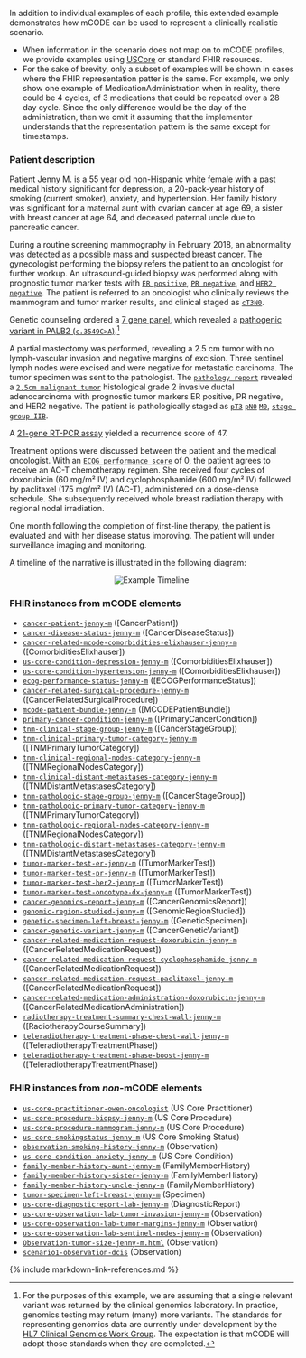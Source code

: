 In addition to individual examples of each profile, this extended example demonstrates how mCODE can be used to represent a clinically realistic scenario. 
* When information in the scenario does not map on to mCODE profiles, we provide examples using [USCore](http://hl7.org/fhir/us/core/index.html) or standard FHIR resources.
* For the sake of brevity, only a subset of examples will be shown in cases where the FHIR representation patter is the same. For example, we only show one example of MedicationAdministration when in reality, there could be 4 cycles, of 3 medications that could be repeated over a 28 day cycle. Since the only difference would be the day of the administration, then we omit it assuming that the implementer understands that the representation pattern is the same except for timestamps.

### Patient description

Patient Jenny M. is a 55 year old non-Hispanic white female with a past medical history significant for depression, a 20-pack-year history of smoking (current smoker), anxiety, and hypertension. Her family history was significant for a maternal aunt with ovarian cancer at age 69, a sister with breast cancer at age 64, and deceased paternal uncle due to pancreatic cancer.

During a routine screening mammography in February 2018, an abnormality was detected as a possible mass and suspected breast cancer. The gynecologist performing the biopsy refers the patient to an oncologist for further workup. An ultrasound-guided biopsy was performed along with prognostic tumor marker tests with [`ER positive`](Observation-tumor-marker-test-er-jenny-m.html), [`PR negative`](Observation-tumor-marker-test-pr-jenny-m.html), and [`HER2 negative`](Observation-tumor-marker-test-her2-jenny-m.html). The patient is referred to an oncologist who clinically reviews the mammogram and tumor marker results, and clinical staged as [`cT3`](Observation-tnm-clinical-primary-tumor-category-jenny-m.html)[`N0`](Observation-tnm-clinical-regional-nodes-category-jenny-m.html). 

Genetic counseling ordered a [7 gene panel](https://www.invitae.com/en/physician/tests/50001/), which revealed a [pathogenic variant in PALB2 (`c.3549C>A`)](https://www.ncbi.nlm.nih.gov/clinvar/variation/128144/).[^1]

[^1]: For the purposes of this example, we are assuming that a single relevant variant was returned by the clinical genomics laboratory. In practice, genomics testing may return (many) more variants. The standards for representing genomics data are currently under development by the [HL7 Clinical Genomics Work Group](https://confluence.hl7.org/display/CGW/WorkGroup+Home). The expectation is that mCODE will adopt those standards when they are completed.

A partial mastectomy was performed, revealing a 2.5 cm tumor with no lymph-vascular invasion and negative margins of excision. Three sentinel lymph nodes were excised and were negative for metastatic carcinoma.  The tumor specimen was sent to the pathologist. The [`pathology report`](DiagnosticReport-us-core-diagnosticreport-lab-jenny-m.html) revealed a [`2.5cm malignant tumor`](Observation-tumor-size-jenny-m.html) histological grade 2 invasive ductal adenocarcinoma with prognostic tumor markers ER positive, PR negative, and HER2 negative. The patient is pathologically staged as [`pT3`](Observation-tnm-pathologic-primary-tumor-category-jenny-m.html) [`pN0`](Observation-tnm-pathologic-regional-nodes-category-jenny-m.html) [`M0`](Observation-tnm-pathologic-distant-metastases-category-jenny-m.html), [`stage group IIB`](Observation-tnm-pathologic-stage-group-jenny-m.html). 

A [21-gene RT-PCR assay](https://www.oncotypeiq.com/en-US/breast-cancer/healthcare-professionals/oncotype-dx-breast-recurrence-score/about-the-test) yielded a recurrence score of 47. 

Treatment options were discussed between the patient and the medical oncologist. With an [`ECOG performance score`](Observation-ecog-performance-status-jenny-m.html) of 0, the patient agrees to receive an AC-T chemotherapy regimen. She received four cycles of doxorubicin (60 mg/m² IV) and cyclophosphamide (600 mg/m² IV) followed by paclitaxel (175 mg/m² IV) (AC-T), administered on a dose-dense schedule. She subsequently received whole breast radiation therapy with regional nodal irradiation.

One month following the completion of first-line therapy, the patient is evaluated and with her disease status improving.  The patient will under surveillance imaging and monitoring. 

A timeline of the narrative is illustrated in the following diagram:

<div style="text-align: center;">
<img src="mCODE-PersonaExample.svg" alt="Example Timeline" />
</div>

### FHIR instances from mCODE elements

* [`cancer-patient-jenny-m`](Patient-cancer-patient-jenny-m.html) ([CancerPatient])
* [`cancer-disease-status-jenny-m`](Observation-cancer-disease-status-jenny-m.html) ([CancerDiseaseStatus])
* [`cancer-related-mcode-comorbidities-elixhauser-jenny-m`](Observation-cancer-related-mcode-comorbidities-elixhauser-jenny-m.html) ([ComorbiditiesElixhauser])
* [`us-core-condition-depression-jenny-m`](Condition-us-core-condition-depression-jenny-m.html) ([ComorbiditiesElixhauser])
* [`us-core-condition-hypertension-jenny-m`](Condition-us-core-condition-hypertension-jenny-m.html) ([ComorbiditiesElixhauser])
* [`ecog-performance-status-jenny-m`](Observation-ecog-performance-status-jenny-m.html) ([ECOGPerformanceStatus])
* [`cancer-related-surgical-procedure-jenny-m`](Procedure-cancer-related-surgical-procedure-jenny-m.html) ([CancerRelatedSurgicalProcedure])
* [`mcode-patient-bundle-jenny-m`](Bundle-mcode-patient-bundle-jenny-m.html) ([MCODEPatientBundle])
* [`primary-cancer-condition-jenny-m`](Condition-primary-cancer-condition-jenny-m.html) ([PrimaryCancerCondition])
* [`tnm-clinical-stage-group-jenny-m`](Observation-tnm-clinical-stage-group-jenny-m.html) ([CancerStageGroup])
* [`tnm-clinical-primary-tumor-category-jenny-m`](Observation-tnm-clinical-primary-tumor-category-jenny-m.html) ([TNMPrimaryTumorCategory])
* [`tnm-clinical-regional-nodes-category-jenny-m`](Observation-tnm-clinical-regional-nodes-category-jenny-m.html) ([TNMRegionalNodesCategory])
* [`tnm-clinical-distant-metastases-category-jenny-m`](Observation-tnm-clinical-distant-metastases-category-jenny-m.html) ([TNMDistantMetastasesCategory])
* [`tnm-pathologic-stage-group-jenny-m`](Observation-tnm-pathologic-stage-group-jenny-m.html) ([CancerStageGroup])
* [`tnm-pathologic-primary-tumor-category-jenny-m`](Observation-tnm-pathologic-primary-tumor-category-jenny-m.html) ([TNMPrimaryTumorCategory])
* [`tnm-pathologic-regional-nodes-category-jenny-m`](Observation-tnm-pathologic-regional-nodes-category-jenny-m.html) ([TNMRegionalNodesCategory])
* [`tnm-pathologic-distant-metastases-category-jenny-m`](Observation-tnm-pathologic-distant-metastases-category-jenny-m.html) ([TNMDistantMetastasesCategory])
* [`tumor-marker-test-er-jenny-m`](Observation-tumor-marker-test-er-jenny-m.html)  ([TumorMarkerTest])
* [`tumor-marker-test-pr-jenny-m`](Observation-tumor-marker-test-pr-jenny-m.html)  ([TumorMarkerTest])
* [`tumor-marker-test-her2-jenny-m`](Observation-tumor-marker-test-her2-jenny-m.html)  ([TumorMarkerTest])
* [`tumor-marker-test-oncotype-dx-jenny-m`](Observation-tumor-marker-test-oncotype-dx-jenny-m.html)  ([TumorMarkerTest])
* [`cancer-genomics-report-jenny-m`](DiagnosticReport-cancer-genomics-report-jenny-m.html) ([CancerGenomicsReport])
* [`genomic-region-studied-jenny-m`](Observation-genomic-region-studied-jenny-m.html) ([GenomicRegionStudied])
* [`genetic-specimen-left-breast-jenny-m`](Specimen-genetic-specimen-left-breast-jenny-m.html) ([GeneticSpecimen])
* [`cancer-genetic-variant-jenny-m`](Observation-cancer-genetic-variant-jenny-m.html) ([CancerGeneticVariant])
* [`cancer-related-medication-request-doxorubicin-jenny-m`](MedicationRequest-cancer-related-medication-request-doxorubicin-jenny-m.html) ([CancerRelatedMedicationRequest])
* [`cancer-related-medication-request-cyclophosphamide-jenny-m`](MedicationRequest-cancer-related-medication-request-cyclophosphamide-jenny-m.html) ([CancerRelatedMedicationRequest])
* [`cancer-related-medication-request-paclitaxel-jenny-m`](MedicationRequest-cancer-related-medication-request-paclitaxel-jenny-m.html) ([CancerRelatedMedicationRequest])
* [`cancer-related-medication-administration-doxorubicin-jenny-m`](MedicationAdministration-cancer-related-medication-administration-doxorubicin-jenny-m.html) ([CancerRelatedMedicationAdministration])
* [`radiotherapy-treatment-summary-chest-wall-jenny-m`](Procedure-radiotherapy-treatment-summary-chest-wall-jenny-m.html) ([RadiotherapyCourseSummary])
* [`teleradiotherapy-treatment-phase-chest-wall-jenny-m`](Procedure-teleradiotherapy-treatment-phase-chest-wall-jenny-m.html) ([TeleradiotherapyTreatmentPhase])
* [`teleradiotherapy-treatment-phase-boost-jenny-m`](Procedure-teleradiotherapy-treatment-phase-boost-jenny-m.html) ([TeleradiotherapyTreatmentPhase])

### FHIR instances from _non_-mCODE elements

* [`us-core-practitioner-owen-oncologist`](Practitioner-us-core-practitioner-owen-oncologist.html) (US Core Practitioner)
* [`us-core-procedure-biopsy-jenny-m`](Procedure-us-core-procedure-biopsy-jenny-m.html) (US Core Procedure)
* [`us-core-procedure-mammogram-jenny-m`](Procedure-us-core-procedure-mammogram-jenny-m.html) (US Core Procedure)
* [`us-core-smokingstatus-jenny-m`](Observation-us-core-smokingstatus-jenny-m.html) (US Core Smoking Status)
* [`observation-smoking-history-jenny-m`](Observation-observation-smoking-history-jenny-m.html) (Observation)
* [`us-core-condition-anxiety-jenny-m`](Condition-us-core-condition-anxiety-jenny-m.html) (US Core Condition)
* [`family-member-history-aunt-jenny-m`](FamilyMemberHistory-family-member-history-aunt-jenny-m.html) (FamilyMemberHistory)
* [`family-member-history-sister-jenny-m`](FamilyMemberHistory-family-member-history-sister-jenny-m.html) (FamilyMemberHistory)
* [`family-member-history-uncle-jenny-m`](FamilyMemberHistory-family-member-history-uncle-jenny-m.html) (FamilyMemberHistory)
* [`tumor-specimen-left-breast-jenny-m`](Specimen-tumor-specimen-left-breast-jenny-m.html) (Specimen)
* [`us-core-diagnosticreport-lab-jenny-m`](DiagnosticReport-us-core-diagnosticreport-lab-jenny-m.html) (DiagnosticReport)
* [`us-core-observation-lab-tumor-invasion-jenny-m`](Observation-us-core-observation-lab-tumor-invasion-jenny-m.html) (Observation)
* [`us-core-observation-lab-tumor-margins-jenny-m`](Observation-us-core-observation-lab-tumor-margins-jenny-m.html) (Observation)
* [`us-core-observation-lab-sentinel-nodes-jenny-m`](Observation-us-core-observation-lab-sentinel-nodes-jenny-m.html) (Observation)
* [`Observation-tumor-size-jenny-m.html`](Observation-tumor-size-jenny-m.html) (Observation)
* [`scenario1-observation-dcis`](Observation-us-core-observation-lab-tumor-dcis.html) (Observation)

{% include markdown-link-references.md %}
